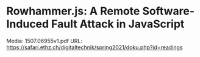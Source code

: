 # Rowhammer.js: A Remote Software-Induced Fault Attack in JavaScript

Media: 1507.06955v1.pdf
URL: https://safari.ethz.ch/digitaltechnik/spring2021/doku.php?id=readings
